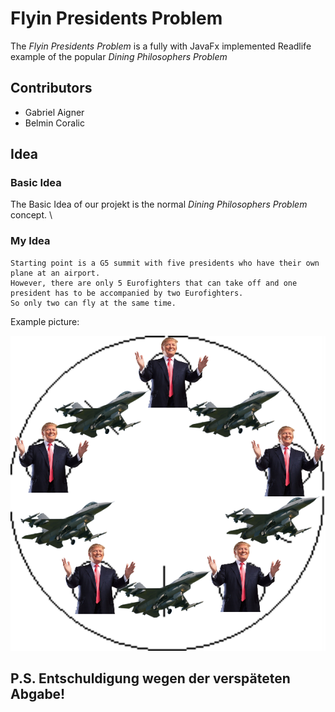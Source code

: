 # Flyin Presidents Problem

The _Flyin Presidents Problem_ is a fully with JavaFx implemented Readlife
example of the popular _Dining Philosophers Problem_

## Contributors

- Gabriel Aigner
- Belmin Coralic

## Idea

### Basic Idea

The Basic Idea of our projekt is the normal _Dining Philosophers Problem_ concept. \

### My Idea

```
Starting point is a G5 summit with five presidents who have their own plane at an airport.
However, there are only 5 Eurofighters that can take off and one president has to be accompanied by two Eurofighters.
So only two can fly at the same time.
```

Example picture:

![presidents_n_jets](presidents_n_jets.png)

## P.S. Entschuldigung wegen der verspäteten Abgabe!
